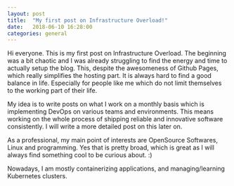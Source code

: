 ```yaml
---
layout: post
title:  "My first post on Infrastructure Overload!"
date:   2018-06-10 16:28:00
categories: general
---
```

Hi everyone. This is my first post on Infrastructure Overload. The beginning was a bit chaotic and I was already struggling to find the energy and time to actually setup the blog.
This, despite the awesomeness of Github Pages, which really simplifies the hosting part. It is always hard to find a good balance in life. Especially for people like me which do not limit themselves to the working part of their life.

My idea is to write posts on what I work on a monthly basis which is implementing DevOps on various teams and environments. This means working on the whole process of shipping reliable and innovative software consistently. I will write a more detailed post on this later on.

As a professional, my main point of interests are OpenSource Softwares, Linux and programming. Yes that is pretty broad, which is great as I will always find something cool to be curious about. :)

Nowadays, I am mostly containerizing applications, and managing/learning Kubernetes clusters.
